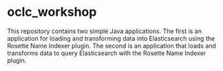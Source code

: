 # oclc_workshop
This repository contains two simple Java applications.  The first is an application for loading and transforming data into Elasticsearch using the Rosette Name Indexer plugin. The second is an application that loads and transforms data to query Elasticsearch with the Rosette Name Indexer plugin. 

